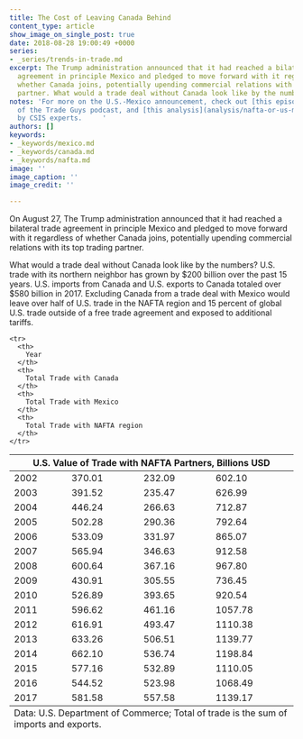 ```yaml
---
title: The Cost of Leaving Canada Behind
content_type: article
show_image_on_single_post: true
date: 2018-08-28 19:00:49 +0000
series:
- _series/trends-in-trade.md
excerpt: The Trump administration announced that it had reached a bilateral trade
  agreement in principle Mexico and pledged to move forward with it regardless of
  whether Canada joins, potentially upending commercial relations with its top trading
  partner. What would a trade deal without Canada look like by the numbers?
notes: 'For more on the U.S.-Mexico announcement, check out [this episode](podcast/hafta-talk-nafta/)
  of the Trade Guys podcast, and [this analysis](analysis/nafta-or-us-mexico-trade-agreement)
  by CSIS experts.     '
authors: []
keywords:
- _keywords/mexico.md
- _keywords/canada.md
- _keywords/nafta.md
image: ''
image_caption: ''
image_credit: ''

---
```

On August 27, The Trump administration announced that it had reached a bilateral trade agreement in principle Mexico and pledged to move forward with it regardless of whether Canada joins, potentially upending commercial relations with its top trading partner. 

What would a trade deal without Canada look like by the numbers? U.S. trade with its northern neighbor has grown by $200 billion over the past 15 years. U.S. imports from Canada and U.S. exports to Canada totaled over $580 billion in 2017. Excluding Canada from a trade deal with Mexico would leave over half of U.S. trade in the NAFTA region and 15 percent of global U.S. trade outside of a free trade agreement and exposed to additional tariffs.

<table>

  <thead>
    <tr>
      <th colspan="4" class="table-title">
        U.S. Value of Trade with NAFTA Partners, Billions USD
      </th>
    </tr>

    <tr>
      <th>
        Year
      </th>
      <th>
        Total Trade with Canada
      </th>
      <th>
        Total Trade with Mexico
      </th>
      <th>
        Total Trade with NAFTA region
      </th>
    </tr>
  </thead>
  
  <tbody>
    <tr>
      <td>
        2002
      </td>
      <td>
        370.01
      </td>
      <td>
        232.09
      </td>
      <td>
        602.10
      </td>
    </tr>
    <tr>
      <td>
        2003
      </td>
      <td>
        391.52
      </td>
      <td>
        235.47
      </td>
      <td>
        626.99
      </td>
    </tr>
    <tr>
      <td>
        2004
      </td>
      <td>
        446.24
      </td>
      <td>
        266.63
      </td>
      <td>
        712.87
      </td>
    </tr>
    <tr>
      <td>
        2005
      </td>
      <td>
        502.28
      </td>
      <td>
        290.36
      </td>
      <td>
        792.64
      </td>
    </tr>
    <tr>
      <td>
        2006
      </td>
      <td>
        533.09
      </td>
      <td>
        331.97
      </td>
      <td>
        865.07
      </td>
    </tr>
    <tr>
      <td>
        2007
      </td>
      <td>
        565.94
      </td>
      <td>
        346.63
      </td>
      <td>
        912.58
      </td>
    </tr>
    <tr>
      <td>
        2008
      </td>
      <td>
        600.64
      </td>
      <td>
        367.16
      </td>
      <td>
        967.80
      </td>
    </tr>
    <tr>
      <td>
        2009
      </td>
      <td>
        430.91
      </td>
      <td>
        305.55
      </td>
      <td>
        736.45
      </td>
    </tr>
    <tr>
      <td>
        2010
      </td>
      <td>
        526.89
      </td>
      <td>
        393.65
      </td>
      <td>
        920.54
      </td>
    </tr>
    <tr>
      <td>
        2011
      </td>
      <td>
        596.62
      </td>
      <td>
        461.16
      </td>
      <td>
        1057.78
      </td>
    </tr>
    <tr>
      <td>
        2012
      </td>
      <td>
        616.91
      </td>
      <td>
        493.47
      </td>
      <td>
        1110.38
      </td>
    </tr>
    <tr>
      <td>
        2013
      </td>
      <td>
        633.26
      </td>
      <td>
        506.51
      </td>
      <td>
        1139.77
      </td>
    </tr>
    <tr>
      <td>
        2014
      </td>
      <td>
        662.10
      </td>
      <td>
        536.74
      </td>
      <td>
        1198.84
      </td>
    </tr>
    <tr>
      <td>
        2015
      </td>
      <td>
        577.16
      </td>
      <td>
        532.89
      </td>
      <td>
        1110.05
      </td>
    </tr>
    <tr>
      <td>
        2016
      </td>
      <td>
        544.52
      </td>
      <td>
        523.98
      </td>
      <td>
        1068.49
      </td>
    </tr>
    <tr>
      <td>
        2017
      </td>
      <td>
        581.58
      </td>
      <td>
        557.58
      </td>
      <td>
        1139.17
      </td>
    </tr>
  </tbody>


  <tfoot>
    <tr>
      <td colspan="4">
        Data: U.S. Department of Commerce; Total of trade is the sum of imports and exports.
      </td>
    </tr>
  </tfoot>
  
</table>